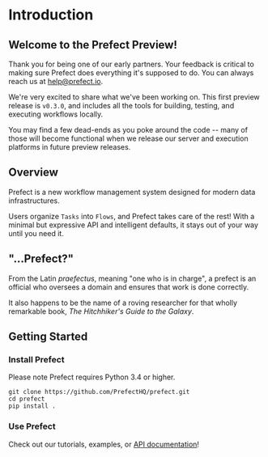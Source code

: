 # Introduction

## Welcome to the Prefect Preview!

Thank you for being one of our early partners. Your feedback is critical to making sure Prefect does everything it's supposed to do. You can always reach us at [help@prefect.io]().

We're very excited to share what we've been working on. This first preview release is `v0.3.0`, and includes all the tools for building, testing, and executing workflows locally.

You may find a few dead-ends as you poke around the code -- many of those will become functional when we release our server and execution platforms in future preview releases.



## Overview

Prefect is a new workflow management system designed for modern data infrastructures.

Users organize `Tasks` into `Flows`, and Prefect takes care of the rest! With a minimal but expressive API and intelligent defaults, it stays out of your way until you need it.

## "...Prefect?"

From the Latin *praefectus*, meaning "one who is in charge", a prefect is an official who oversees a domain and ensures that work is done correctly.

It also happens to be the name of a roving researcher for that wholly remarkable book, *The Hitchhiker's Guide to the Galaxy*.

## Getting Started

### Install Prefect
Please note Prefect requires Python 3.4 or higher.

```
git clone https://github.com/PrefectHQ/prefect.git
cd prefect
pip install .
```

### Use Prefect
Check out our tutorials, examples, or [API documentation](api/)!
